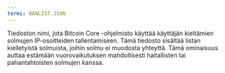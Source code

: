 ```yaml
---
termi: BANLIST.JSON
---
```


Tiedoston nimi, jota Bitcoin Core -ohjelmisto käyttää käyttäjän kieltämien solmujen IP-osoitteiden tallentamiseen. Tämä tiedosto sisältää listan kielletyistä solmuista, joihin solmu ei muodosta yhteyttä. Tämä ominaisuus auttaa estämään vuorovaikutuksen mahdollisesti haitallisten tai pahantahtoisten solmujen kanssa.